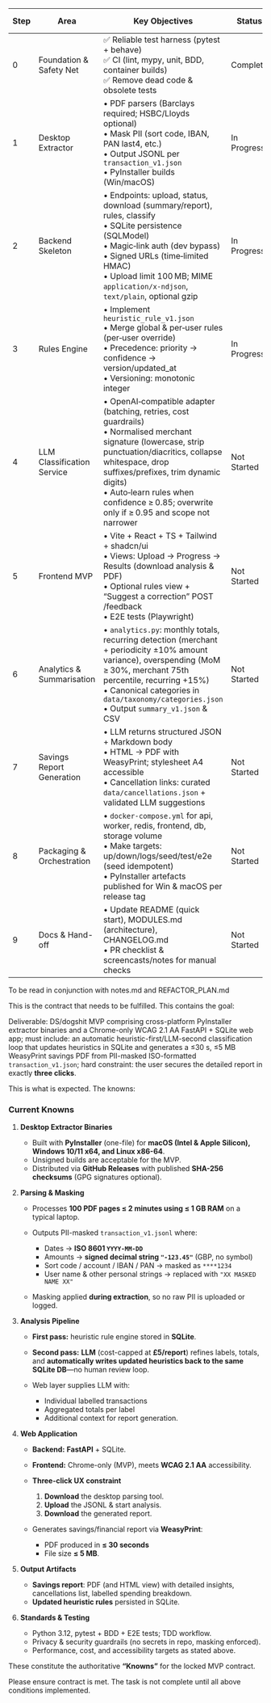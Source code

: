| Step | Area                       | Key Objectives | Status      | Owner | Notes / Next Actions | Target Date |
| ---- | -------------------------- | --------------------------------------------------------------------------------------------------------------------------------------- | ----------- | ----- | -------------------------------------------------------------------- | ----------- |
| 0    | Foundation & Safety Net    | ✅ Reliable test harness (pytest + behave)  <br>✅ CI (lint, mypy, unit, BDD, container builds) <br>✅ Remove dead code & obsolete tests | Complete    | —     | Dead modules removed |             |
| 1    | Desktop Extractor          | • PDF parsers (Barclays required; HSBC/Lloyds optional) <br>• Mask PII (sort code, IBAN, PAN last4, etc.) <br>• Output JSONL per `transaction_v1.json` <br>• PyInstaller builds (Win/macOS) | In Progress | —     | Barclays parser & CLI extraction implemented; extend parser registry |             |
| 2    | Backend Skeleton           | • Endpoints: upload, status, download (summary/report), rules, classify <br>• SQLite persistence (SQLModel) <br>• Magic‑link auth (dev bypass) <br>• Signed URLs (time‑limited HMAC) <br>• Upload limit 100 MB; MIME `application/x-ndjson`, `text/plain`, optional gzip | In Progress | —     | Endpoints /upload, /status, /download, /rules, /classify; magic-link token auth (dev bypass); upload validation: MIME types, 100 MB limit, optional gzip |             |
| 3    | Rules Engine               | • Implement `heuristic_rule_v1.json` <br>• Merge global & per‑user rules (per‑user override) <br>• Precedence: priority → confidence → version/updated_at <br>• Versioning: monotonic integer | In Progress |       | Merge global & per-user rule sets; add tests for precedence and versioning |             |
| 4    | LLM Classification Service | • OpenAI‑compatible adapter (batching, retries, cost guardrails) <br>• Normalised merchant signature (lowercase, strip punctuation/diacritics, collapse whitespace, drop suffixes/prefixes, trim dynamic digits) <br>• Auto‑learn rules when confidence ≥ 0.85; overwrite only if ≥ 0.95 and scope not narrower | Not Started |       | Log costs per job & daily roll‑up; enforce MAX_DAILY_COST_GBP (classification & report budgets) |             |
| 5    | Frontend MVP               | • Vite + React + TS + Tailwind + shadcn/ui <br>• Views: Upload → Progress → Results (download analysis & PDF) <br>• Optional rules view + “Suggest a correction” POST /feedback <br>• E2E tests (Playwright) | Not Started |       | |             |
| 6    | Analytics & Summarisation  | • `analytics.py`: monthly totals, recurring detection (merchant + periodicity ±10% amount variance), overspending (MoM ≥ 30%, merchant 75th percentile, recurring +15%) <br>• Canonical categories in `data/taxonomy/categories.json` <br>• Output `summary_v1.json` & CSV | Not Started |       | |             |
| 7    | Savings Report Generation  | • LLM returns structured JSON + Markdown body <br>• HTML → PDF with WeasyPrint; stylesheet A4 accessible <br>• Cancellation links: curated `data/cancellations.json` + validated LLM suggestions | Not Started |       | |             |
| 8    | Packaging & Orchestration  | • `docker-compose.yml` for api, worker, redis, frontend, db, storage volume <br>• Make targets: up/down/logs/seed/test/e2e (seed idempotent) <br>• PyInstaller artefacts published for Win & macOS per release tag | Not Started |       | |             |
| 9    | Docs & Hand-off            | • Update README (quick start), MODULES.md (architecture), CHANGELOG.md <br>• PR checklist & screencasts/notes for manual checks | Not Started |       | |             |

To be read in conjunction with notes.md and REFACTOR_PLAN.md

This is the contract that needs to be fulfilled.  This contains the goal:

Deliverable: DS/dogshit MVP comprising cross-platform PyInstaller extractor binaries and a Chrome-only WCAG 2.1 AA FastAPI + SQLite web app; must include: an automatic heuristic-first/LLM-second classification loop that updates heuristics in SQLite and generates a ≤30 s, ≤5 MB WeasyPrint savings PDF from PII-masked ISO-formatted `transaction_v1.json`; hard constraint: the user secures the detailed report in exactly **three clicks**.

This is what is expected.  The knowns:

### Current **Knowns**

1. **Desktop Extractor Binaries**

    * Built with **PyInstaller** (one-file) for **macOS (Intel & Apple Silicon), Windows 10/11 x64, and Linux x86-64**.
    * Unsigned builds are acceptable for the MVP.
    * Distributed via **GitHub Releases** with published **SHA-256 checksums** (GPG signatures optional).

2. **Parsing & Masking**

    * Processes **100 PDF pages ≤ 2 minutes using ≤ 1 GB RAM** on a typical laptop.
    * Outputs PII-masked `transaction_v1.jsonl` where:

        * Dates → **ISO 8601 `YYYY-MM-DD`**
        * Amounts → **signed decimal string `"-123.45"`** (GBP, no symbol)
        * Sort code / account / IBAN / PAN → masked as `****1234`
        * User name & other personal strings → replaced with `"XX MASKED NAME XX"`
    * Masking applied **during extraction**, so no raw PII is uploaded or logged.

3. **Analysis Pipeline**

    * **First pass:** heuristic rule engine stored in **SQLite**.
    * **Second pass:** **LLM** (cost-capped at **£5/report**) refines labels, totals, and **automatically writes updated heuristics back to the same SQLite DB**—no human review loop.
    * Web layer supplies LLM with:

        * Individual labelled transactions
        * Aggregated totals per label
        * Additional context for report generation.

4. **Web Application**

    * **Backend:** **FastAPI** + SQLite.
    * **Frontend:** Chrome-only (MVP), meets **WCAG 2.1 AA** accessibility.
    * **Three-click UX constraint**

        1. **Download** the desktop parsing tool.
        2. **Upload** the JSONL & start analysis.
        3. **Download** the generated report.
    * Generates savings/financial report via **WeasyPrint**:

        * PDF produced in **≤ 30 seconds**
        * File size **≤ 5 MB**.

5. **Output Artifacts**

    * **Savings report**: PDF (and HTML view) with detailed insights, cancellations list, labelled spending breakdown.
    * **Updated heuristic rules** persisted in SQLite.

6. **Standards & Testing**

    * Python 3.12, pytest + BDD + E2E tests; TDD workflow.
    * Privacy & security guardrails (no secrets in repo, masking enforced).
    * Performance, cost, and accessibility targets as stated above.

These constitute the authoritative **“Knowns”** for the locked MVP contract.

Please ensure contract is met.  The task is not complete until all above conditions implemented.

